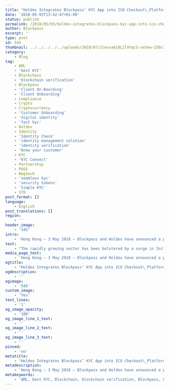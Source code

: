 ```yaml
---
title: "Holdex Integrates Blockpass’ KYC App into ICO Checkout\_Platform"
date: '2018-05-03T13:42:47+01:00'
status: publish
permalink: /2018/05/03/holdex-integrates-blockpass-kyc-app-into-ico-checkout-platform
author: Blockpass
excerpt: ''
type: post
id: 544
thumbnail: ../../../../../uploads/2018/07/1levxa8j8L2l9YqcS-xeSew-150x150.png
category:
    - Blog
tag:
    - AML
    - 'best KYC'
    - Blockchain
    - 'blockchain verification'
    - Blockpass
    - 'Client On-Boarding'
    - 'Client Onboarding'
    - Compliance
    - Crypto
    - Cryptocurrency
    - 'Customer Onboarding'
    - 'digital identity'
    - 'fast kyc'
    - Holdex
    - Identity
    - 'Identity Check'
    - 'identity management solution'
    - 'identity verification'
    - 'Know your customer'
    - KYC
    - 'KYC Connect'
    - Partnership
    - PASS
    - Regtech
    - 'seamless kyc'
    - 'security tokens'
    - 'Simple KYC'
    - STO
post_format: []
language:
    - English
post_translations: []
region:
    - ''
header_image:
    - '545'
intro:
    - 'Hong Kong — 3 May 2018 — Blockpass and Holdex have announced a partnership to offer streamlined Know Your Customer (KYC) and Anti-Money-Laundering (AML) identity verification solutions to Holdex clients. Blockpass serves as the much needed identity solution for the blockchain and cryptocurrency ecosystem. '
text:
    - "The rapidly growing sector has been bolstered by a surge in Initial Coin Offerings (ICOs) and billions of dollars’ investment without verifying the identity of investors. Fearing money laundering, terrorist financing and ponzi schemes, governments are globally implementing greater regulation of ICOs and the blockchain sector in general, requiring strict KYC and AML compliance. Such identity verifications take several days or weeks to complete, slowing down user on boarding and leading to significant costs as high as 20% of operating budgets.\r\n\r\nBlockpass is simplifying the way businesses of all sizes perform regular KYC functions by offering a shared regulatory compliance service for humans, companies, objects and devices. Holdex strives to make ICOs easy and affordable by building reliable, flexible and user friendly tools to support crypto crowdfunding campaigns. In doing so, Holdex ensures that campaigns will be the most secure and compliant by providing ICOs with top KYC and AML checks and reports.\r\n\r\n“The partnership means that Holdex customers will soon have access to a tool that provides even greater compliance for the ICO and crypto funding process, alleviating what has been an expensive and time consuming process,” said Blockpass CMO Hans Lombardo. “This is the next step in bringing ICOs into regulated mainstream industries.”\r\n\r\n“Traditional fundraising tools are complex and not available for everyone. However, blockchain technology has enabled ICOs as a new way to support ideas and fuel them. Holdex is on a mission to make ICOs <em>easy and affordable</em>for start ups. By providing a simple tool to create and manage ICO campaigns, at Holdex we want to make sure bad actors are excluded. This is why integration with Blockpass will provide Holdex an extra layer of KYC/AML compliance.” said Holdex co-founder and Director Vadim Zolotokrylin."
media_page_text:
    - 'Hong Kong — 3 May 2018 — Blockpass and Holdex have announced a partnership to offer streamlined Know Your Customer (KYC) and Anti-Money-Laundering (AML) identity verification solutions to Holdex clients. Blockpass serves as the much needed identity solution for the blockchain and cryptocurrency ecosystem. '
ogtitle:
    - "Holdex Integrates Blockpass’ KYC App into ICO Checkout\_Platform"
ogdescription:
    - ''
ogimage:
    - '545'
custom_image:
    - 'Yes'
text_lines:
    - '1'
og_image_opacity:
    - '100'
og_image_line_1_text:
    - ''
og_image_line_2_text:
    - ''
og_image_line_3_text:
    - ''
pinned:
    - 'no'
metatitle:
    - "Holdex Integrates Blockpass’ KYC App into ICO Checkout\_Platform"
metadescription:
    - 'Hong Kong — 3 May 2018 — Blockpass and Holdex have announced a partnership to offer streamlined Know Your Customer (KYC) and Anti-Money-Laundering (AML) identity verification solutions to Holdex clients. Blockpass serves as the much needed identity solution for the blockchain and cryptocurrency ecosystem. '
metakeywords:
    - 'AML, best KYC, Blockchain, blockchain verification, Blockpass, Client On-Boarding, Client Onboarding, Compliance, Crypto, Cryptocurrency, Customer Onboarding, digital identity, fast kyc, Identity, Identity Check, identity management solution, identity verification, Know your customer, KYC, KYC Connect, PASS, Regtech, seamless kyc, security tokens, Simple KYC, STO, partnership, holdex'
---
```

<!DOCTYPE html PUBLIC "-//W3C//DTD HTML 4.0 Transitional//EN" "http://www.w3.org/TR/REC-html40/loose.dtd">
<?xml encoding="UTF-8">
